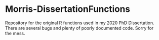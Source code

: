 # Morris-DissertationFunctions
Repository for the original R functions used in my 2020 PhD Dissertation. There are several bugs and plenty of poorly documented code. Sorry for the mess.
